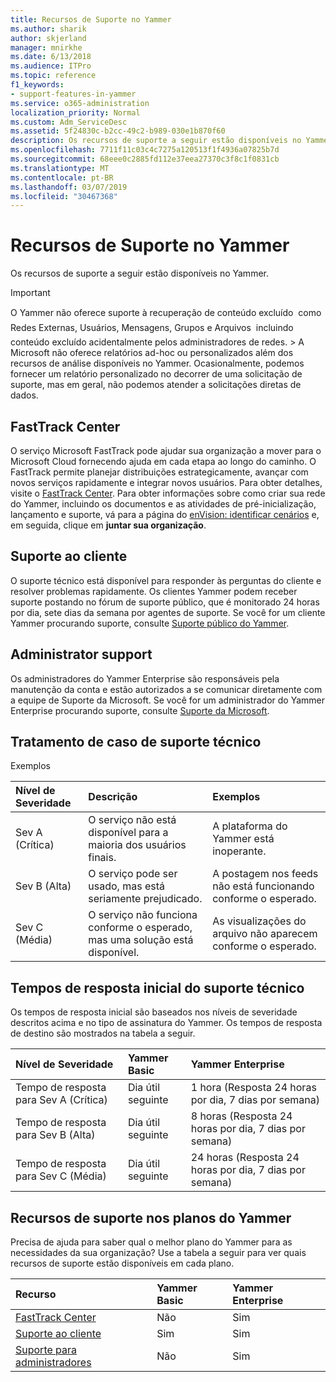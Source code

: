 ```yaml
---
title: Recursos de Suporte no Yammer
ms.author: sharik
author: skjerland
manager: mnirkhe
ms.date: 6/13/2018
ms.audience: ITPro
ms.topic: reference
f1_keywords:
- support-features-in-yammer
ms.service: o365-administration
localization_priority: Normal
ms.custom: Adm_ServiceDesc
ms.assetid: 5f24830c-b2cc-49c2-b989-030e1b870f60
description: Os recursos de suporte a seguir estão disponíveis no Yammer.
ms.openlocfilehash: 7711f11c03c4c7275a120513f1f4936a07825b7d
ms.sourcegitcommit: 68eee0c2885fd112e37eea27370c3f8c1f0831cb
ms.translationtype: MT
ms.contentlocale: pt-BR
ms.lasthandoff: 03/07/2019
ms.locfileid: "30467368"
---
```

# <a name="support-features-in-yammer"></a>Recursos de Suporte no Yammer

Os recursos de suporte a seguir estão disponíveis no Yammer.
  
> [!IMPORTANT]
> O Yammer não oferece suporte à recuperação de conteúdo excluído  como Redes Externas, Usuários, Mensagens, Grupos e Arquivos  incluindo conteúdo excluído acidentalmente pelos administradores de redes. > A Microsoft não oferece relatórios ad-hoc ou personalizados além dos recursos de análise disponíveis no Yammer. Ocasionalmente, podemos fornecer um relatório personalizado no decorrer de uma solicitação de suporte, mas em geral, não podemos atender a solicitações diretas de dados. 
  
## <a name="fasttrack-center"></a>FastTrack Center
<a name="bkmk_FastTrackCenter"> </a>

O serviço Microsoft FastTrack pode ajudar sua organização a mover para o Microsoft Cloud fornecendo ajuda em cada etapa ao longo do caminho. O FastTrack permite planejar distribuições estrategicamente, avançar com novos serviços rapidamente e integrar novos usuários. Para obter detalhes, visite o [FastTrack Center](https://go.microsoft.com/fwlink/?LinkID=518597&amp;clcid=0x409). Para obter informações sobre como criar sua rede do Yammer, incluindo os documentos e as atividades de pré-inicialização, lançamento e suporte, vá para a página do [enVision: identificar cenários](https://fasttrack.microsoft.com/office/envision/identify-scenarios) e, em seguida, clique em **juntar sua organização**.
  
## <a name="customer-support"></a>Suporte ao cliente
<a name="BKMK_Customersupport"> </a>

O suporte técnico está disponível para responder às perguntas do cliente e resolver problemas rapidamente. Os clientes Yammer podem receber suporte postando no fórum de suporte público, que é monitorado 24 horas por dia, sete dias da semana por agentes de suporte. Se você for um cliente Yammer procurando suporte, consulte [Suporte público do Yammer](https://go.microsoft.com/fwlink/p/?LinkId=330921).
  
## <a name="administrator-support"></a>Administrator support
<a name="BKMK_Administratorsupport"> </a>

Os administradores do Yammer Enterprise são responsáveis pela manutenção da conta e estão autorizados a se comunicar diretamente com a equipe de Suporte da Microsoft. Se você for um administrador do Yammer Enterprise procurando suporte, consulte [Suporte da Microsoft](https://go.microsoft.com/fwlink/p/?LinkId=330922).
  
## <a name="technical-support-case-handling"></a>Tratamento de caso de suporte técnico
<a name="BKMK_Administratorsupport"> </a>

Exemplos 
  
|**Nível de Severidade**|**Descrição**|**Exemplos**|
|:-----|:-----|:-----|
|Sev A (Crítica)  <br/> |O serviço não está disponível para a maioria dos usuários finais.  <br/> |A plataforma do Yammer está inoperante.  <br/> |
|Sev B (Alta)  <br/> |O serviço pode ser usado, mas está seriamente prejudicado.  <br/> |A postagem nos feeds não está funcionando conforme o esperado.  <br/> |
|Sev C (Média)  <br/> |O serviço não funciona conforme o esperado, mas uma solução está disponível.  <br/> |As visualizações do arquivo não aparecem conforme o esperado.  <br/> |
   
## <a name="technical-support-initial-response-times"></a>Tempos de resposta inicial do suporte técnico
<a name="BKMK_Administratorsupport"> </a>

Os tempos de resposta inicial são baseados nos níveis de severidade descritos acima e no tipo de assinatura do Yammer. Os tempos de resposta de destino são mostrados na tabela a seguir.
  
|**Nível de Severidade**|**Yammer Basic**|**Yammer Enterprise**|
|:-----|:-----|:-----|
|Tempo de resposta para Sev A (Crítica)  <br/> |Dia útil seguinte  <br/> |1 hora (Resposta 24 horas por dia, 7 dias por semana)  <br/> |
|Tempo de resposta para Sev B (Alta)  <br/> |Dia útil seguinte  <br/> |8 horas (Resposta 24 horas por dia, 7 dias por semana)  <br/> |
|Tempo de resposta para Sev C (Média)  <br/> |Dia útil seguinte  <br/> |24 horas (Resposta 24 horas por dia, 7 dias por semana)  <br/> |
   
## <a name="support-features-across-yammer-plans"></a>Recursos de suporte nos planos do Yammer
<a name="BKMK_Administratorsupport"> </a>

Precisa de ajuda para saber qual o melhor plano do Yammer para as necessidades da sua organização? Use a tabela a seguir para ver quais recursos de suporte estão disponíveis em cada plano.
  
|**Recurso**|**Yammer Basic**|**Yammer Enterprise**|
|:-----|:-----|:-----|
|[FastTrack Center](https://go.microsoft.com/fwlink/?LinkID=518597&amp;clcid=0x409) <br/> |Não  <br/> |Sim  <br/> |
|[Suporte ao cliente](support-features-in-yammer.md#customer-support) <br/> |Sim  <br/> |Sim  <br/> |
|[Suporte para administradores](support-features-in-yammer.md#administrator-support) <br/> |Não  <br/> |Sim  <br/> |
   

